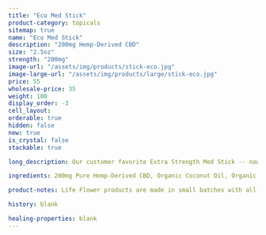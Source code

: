 ```yaml
---
title: "Eco Med Stick"
product-category: topicals
sitemap: true
name: "Eco Med Stick"
description: "200mg Hemp-Derived CBD"
size: "2.5oz"
strength: "200mg"
image-url: "/assets/img/products/stick-eco.jpg"
image-large-url: "/assets/img/products/large/stick-eco.jpg"
price: 55
wholesale-price: 35
weight: 100
display_order: -3
cell_layout:
orderable: true
hidden: false
new: true
is_crystal: false
stackable: true

long_description: Our customer favorite Extra Strength Med Stick -- now in an all new durable, eco-friendly, and 100% biodegradable cardboard container. All-organic ingredients sourced directly from nature to ease aches, pains, burns, and scars. Coconut oil and olive oil work by nourishing the skin while the anti-inflammatory properties of beeswax, shea butter, lavender and eucalyptus essential oils relieve the muscles.

ingredients: 200mg Pure Hemp-Derived CBD, Organic Coconut Oil, Organic Olive Oil, Organic Beeswax, Unrefined Pure Cocoa Butter, Unrefined Pure Shea Butter, Organic Sunflower Lecithin, Tapioca Starch, Essential Oils.

product-notes: Life Flower products are made in small batches with all-natural and boutique ingredients. Orders are processed and shipped in 7-10 days.

history: blank

healing-properties: blank
---
```

